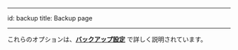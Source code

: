- - -
id: backup title: Backup page
- - -

これらのオプションは、[**バックアップ設定**](../Backup/settings.md) で詳しく説明されています。


